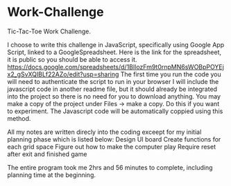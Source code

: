 # Work-Challenge
Tic-Tac-Toe Work Challenge.

I choose to write this challenge in JavaScript, specifically using Google App Script, linked to a GoogleSpreadsheet.
Here is the link for the spreadsheet, it is public so you should be able to access it.
https://docs.google.com/spreadsheets/d/1BIlozFm9t0rnpMN6sWOBpPOYEjx2_gSvXQIBLf22AZo/edit?usp=sharing
The first time you run the code you will need to authenticate the script to run in your browser
I will include the javascript code in another readme file, but it should already be integrated into the project so there is no need for you to download anything.
You may make a copy of the project under Files -> make a copy. Do this if you want to experiment. The Javascript code will be automatically coppied using this method.

All my notes are written direcly into the coding exceept for my initial planning phase which is listed below:
Design UI board
Create functions for each grid space
Figure out how to make the computer play
Require reset after exit and finished game


The entire program took me 2hrs and 56 minutes to complete, including planning time at the beginning.
